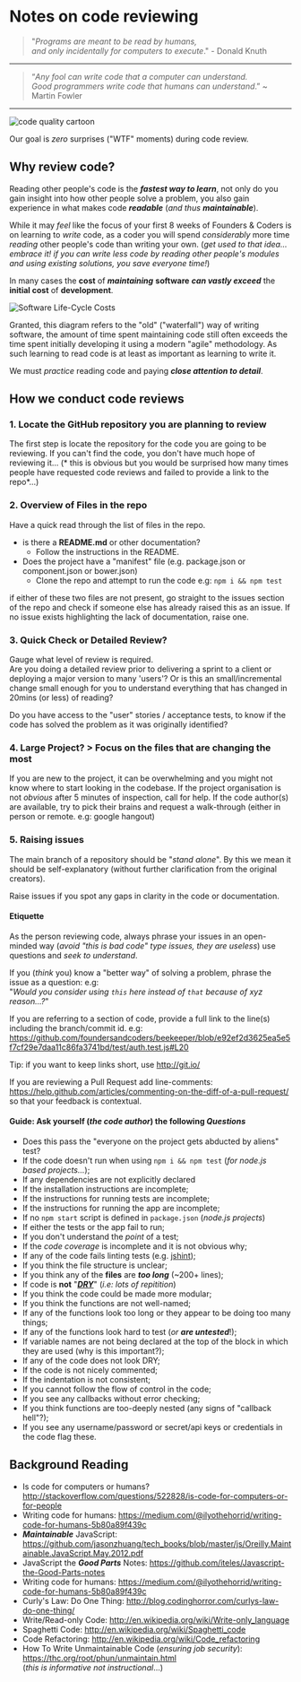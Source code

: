 # Notes on code reviewing

> "*Programs are meant to be read by humans,  
> and only incidentally for computers to execute*." - Donald Knuth
- - -

> “*Any fool can write code that a computer can understand.  
> Good programmers write code that humans can understand*.”
> ~ Martin Fowler
- - -

![code quality cartoon](http://i.imgur.com/IC3cJde.png "code quality cartoon")

Our goal is *zero* surprises ("WTF" moments) during code review.

## Why review code?

Reading other people's code is the ***fastest way to learn***,
not only do you gain insight into how other people solve a problem,
you also gain experience in what makes code ***readable*** (*and thus* ***maintainable***).

While it may *feel* like the focus of your first 8 weeks of Founders &
Coders is on learning to *write* code, as a coder you will spend *considerably* more time *reading* other people's code than writing your own. (*get used to that idea... embrace it! if you can write less code by reading other people's modules and using existing solutions, you save everyone time!*)

In many cases the **cost** of ***maintaining*** **software** ***can vastly exceed*** the **initial cost** of **development**.

![Software Life-Cycle Costs](http://i.imgur.com/ehEmfA1.jpg)

Granted, this diagram refers to the "old" ("waterfall") way of writing software, the amount of time spent maintaining code still often exceeds
the time spent initially developing it using a modern "agile" methodology. As such learning to read code is at least as important as learning to write it.

We must *practice* reading code and paying ***close attention to detail***.

## How we conduct code reviews

### 1. Locate the GitHub repository you are planning to review

The first step is locate the repository for the code you are going to be reviewing. If you can't find the code, you don't have much hope of reviewing it... (* this is obvious but you would be surprised how many times people have requested code reviews and failed to provide a link to the repo*...)

### 2. Overview of Files in the repo

Have a quick read through the list of files in the repo.

+ is there a **README.md** or other documentation?
  + Follow the instructions in the README.
+ Does the project have a "manifest" file
(e.g. package.json or component.json or bower.json)
  + Clone the repo and attempt to run the code e.g:
  `npm i && npm test`

if either of these two files are not present, go straight to the issues section of the repo and check if someone else has already raised this as an issue. If no issue exists highlighting the lack of documentation, raise one.

### 3. Quick Check or Detailed Review?

Gauge what level of review is required.  
Are you doing a detailed review prior to delivering a sprint to a client or deploying a major version to many 'users'?
Or is this an small/incremental change small enough for you to understand everything that has changed in 20mins (or less) of reading?

Do you have access to the "user" stories / acceptance tests, to know if the code has solved the problem as it was originally identified?

### 4. Large Project? > Focus on the files that are changing the most

If you are new to the project, it can be overwhelming and you might not know where to start looking in the codebase. If the project organisation is not *obvious* after 5 minutes of inspection, call for help.
If the code author(s) are available, try to pick their brains and request a walk-through (either in person or remote. e.g: google hangout)

### 5. Raising issues

The main branch of a repository should be "*stand alone*".
By this we mean it should be self-explanatory (without further clarification from the original creators).

Raise issues if you spot any gaps in clarity in the code or documentation.

#### Etiquette

As the person reviewing code, always phrase your issues in an open-minded way (*avoid "this is bad code" type issues, they are useless*) use questions and *seek to understand*.

If you (*think* you) know a "better way" of solving a problem, phrase the issue as a question: e.g:  
"*Would you consider using `this` here instead of `that` because of xyz reason...?*"

If you are referring to a section of code, provide a full link to the line(s) including the branch/commit id. e.g: https://github.com/foundersandcoders/beekeeper/blob/e92ef2d3625ea5e5f7cf29e7daa11c86fa3741bd/test/auth.test.js#L20

Tip: if you want to keep links short, use http://git.io/

If you are reviewing a Pull Request add line-comments: https://help.github.com/articles/commenting-on-the-diff-of-a-pull-request/ so that your feedback is contextual.  

#### Guide: Ask yourself (*the code author*) the following *Questions*


+ Does this pass the "everyone on the project gets abducted by aliens" test?
+ If the code doesn't run when using `npm i && npm test` (*for node.js based projects...*);
+ If any dependencies are not explicitly declared
+ If the installation instructions are incomplete;
+ If the instructions for running tests are incomplete;
+ If the instructions for running the app are incomplete;
+ If no `npm start` script is defined in `package.json` (*node.js projects*)
+ If either the tests or the app fail to run;
+ If you don't understand the *point* of a test;
+ If the *code coverage* is incomplete and it is not obvious why;
+ If any of the code fails linting tests (e.g. [jshint](https://github.com/docdis/learn-jshint));
+ If you think the file structure is unclear;
+ If you think any of the **files** are ***too long*** (~200+ lines);  
+ If code is **not** "[***DRY***](http://en.wikipedia.org/wiki/Don%27t_repeat_yourself)"
(*i.e: lots of repitition*)
+ If you think the code could be made more modular;
+ If you think the functions are not well-named;
+ If any of the functions look too long or they appear to be doing too many things;
+ If any of the functions look hard to test (*or* ***are untested***!);
+ If variable names are not being declared at the top of the block in which they are used (why is this important?);
+ If any of the code does not look DRY;
+ If the code is not nicely commented;
+ If the indentation is not consistent;
+ If you cannot follow the flow of control in the code;
+ If you see any callbacks without error checking;
+ If you think functions are too-deeply nested (any signs of "callback hell"?);
+ If you see any username/password or secret/api keys or credentials in the code flag these.

## Background Reading

+ Is code for computers or humans?
http://stackoverflow.com/questions/522828/is-code-for-computers-or-for-people
+ Writing code for humans:  https://medium.com/@ilyothehorrid/writing-code-for-humans-5b80a89f439c
+ ***Maintainable*** JavaScript:
https://github.com/jasonzhuang/tech_books/blob/master/js/Oreilly.Maintainable.JavaScript.May.2012.pdf
+ JavaScript the ***Good Parts*** Notes:
https://github.com/iteles/Javascript-the-Good-Parts-notes
+ Writing code for humans:
https://medium.com/@ilyothehorrid/writing-code-for-humans-5b80a89f439c
+ Curly's Law: Do One Thing:
http://blog.codinghorror.com/curlys-law-do-one-thing/
+ Write/Read-only Code: http://en.wikipedia.org/wiki/Write-only_language
+ Spaghetti Code:
http://en.wikipedia.org/wiki/Spaghetti_code
+ Code Refactoring:
http://en.wikipedia.org/wiki/Code_refactoring
+ How To Write Unmaintainable Code (*ensuring job security*):
https://thc.org/root/phun/unmaintain.html  
(*this is informative not instructional*...)
